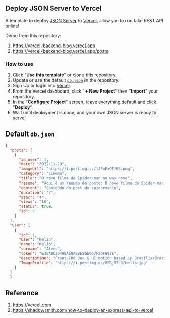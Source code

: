 ## Deploy JSON Server to Vercel

A template to deploy [JSON Server](https://github.com/elius-w/vercel-backend-blog) to [Vercel](https://vercel.com), allow you to run fake REST API online!

Demo from this repository: 

1. https://vercel-backend-blog.vercel.app
2. https://vercel-backend-blog.vercel.app/posts

### How to use

1. Click "**Use this template**" or clone this repository.
2. Update or use the default [`db.json`](./db.json) in the repository.
3. Sign Up or login into [Vercel](https://vercel.com).
4. From the Vercel dashboard, click "**+ New Project**" then "**Import**" your repository.
5. In the "**Configure Project**" screen, leave everything default and click "**Deploy**".
6. Wait until deployment is done, and your own JSON server is ready to serve!

## Default `db.json`

```json
{
  "posts": [
    {
      "id_user": 1,
      "date": "2022-11-29",
      "imageUrl": "https://i.postimg.cc/tJFwFxQF/08.png",
      "category": "cinema",
      "title": "O novo filme do Spider-man no way home",
      "resume": "Aqui é um resumo do posto: O novo filme do Spider-man no way home",
      "content": "Conteúdo do post do spiderman\n",
      "duration": "7",
      "star": "4",
      "views": "10",
      "status": true,
      "id": 9
    }
  ],
  "user": [
    {
      "id": 1,
      "user": "helio",
      "name": "Helio",
      "surname": "Alves",
      "token": "E10ADC3949BA59ABBE56E057F20F883E",
      "description": "Front-End Dev & UI motion based in Brasília/Brazil, more than 8 years of experience in product development (user interaction, movement, performance, design faithful to design) and creating interfaces with out-of-the-box animations.",
      "ImageProfile": "https://i.postimg.cc/85Rj3ZL3/helio.jpg"
    }
  ]
  }
```

## Reference


1. https://vercel.com
2. https://shadowsmith.com/how-to-deploy-an-express-api-to-vercel
